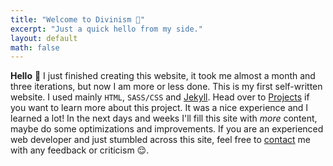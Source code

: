 ```yaml
---
title: "Welcome to Divinism 🌌"
excerpt: "Just a quick hello from my side."
layout: default
math: false
---
```


**Hello** <span class = "waving-hand">👋</span>
I just finished creating this website, it took me almost a month and three iterations, but now I am more or less done. This is my first self-written website. I used mainly `HTML`, `SASS/CSS` and [Jekyll](https://jekyllrb.com). Head over to [Projects](/projects) if you want to learn more about this project. It was a nice experience and I learned a lot! In the next days and weeks I'll fill this site with _more_ content, maybe do some optimizations and improvements. If you are an experienced web developer and just stumbled across this site, feel free to [contact](/contact) me with any feedback or criticism 😌.